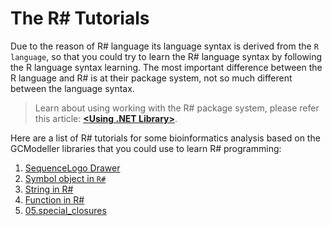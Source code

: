 # The R# Tutorials

Due to the reason of R# language its language syntax is derived from the ``R language``, so that you could try to learn the R# language syntax by following the R language syntax learning. The most important difference between the R language and R# is at their package system, not so much different between the language syntax.

> Learn about using working with the R# package system, please refer this article: [**&lt;Using .NET Library>**](../R-system/dotnet_imports.md).

Here are a list of R# tutorials for some bioinformatics analysis based on the GCModeller libraries that you could use to learn R# programming:

1. [SequenceLogo Drawer](01.sequence_logo)
2. [Symbol object in ``R#``](02.R_symbol)
3. [String in R#](03.string)
4. [Function in R#](04.function)
5. [05.special_closures](05.special_closures)